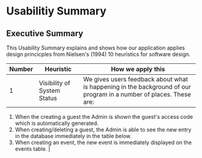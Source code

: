 # Usabilitiy Summary

## Executive Summary

This Usability Summary explains and shows how our application applies design princicples from 
Nielsen's (1994) 10 heuristics for software design.

| Number | Heuristic | How we apply this |
------ | --------- | -----------
| 1 | Visibility of System Status | We gives users feedback about what is happening in the background of our program in a number of places. These are: 
1. When the creating a guest the Admin is shown the guest's access code which is automatically generated. 
2. When creating/deleting a guest, the Admin is able to see the new entry in the database immediately in the table below. 
3. When creating an event, the new event is immediately displayed on the events table. |




